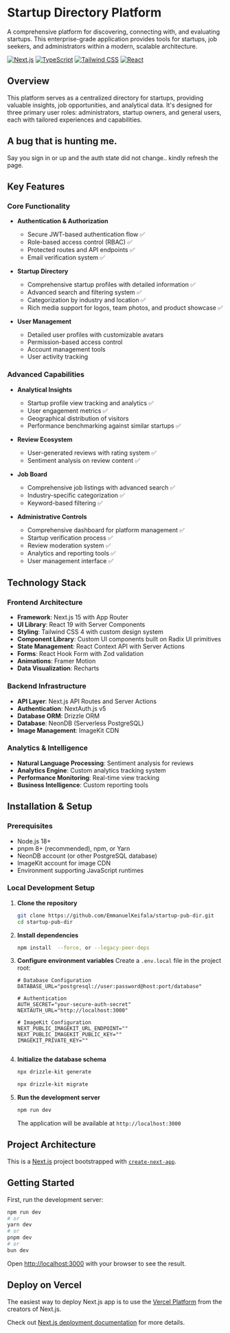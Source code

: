 # Startup Directory Platform

A comprehensive platform for discovering, connecting with, and evaluating startups. This enterprise-grade application provides tools for startups, job seekers, and administrators within a modern, scalable architecture.

[![Next.js](https://img.shields.io/badge/Next.js-15-black?style=flat&logo=next.js)](https://nextjs.org/)
[![TypeScript](https://img.shields.io/badge/TypeScript-5-blue?style=flat&logo=typescript)](https://www.typescriptlang.org/)
[![Tailwind CSS](https://img.shields.io/badge/Tailwind-4-38B2AC?style=flat&logo=tailwind-css)](https://tailwindcss.com/)
[![React](https://img.shields.io/badge/React-19-61DAFB?style=flat&logo=react)](https://react.dev/)

## Overview

This platform serves as a centralized directory for startups, providing valuable insights, job opportunities, and analytical data. It's designed for three primary user roles: administrators, startup owners, and general users, each with tailored experiences and capabilities.

## A bug that is hunting me.
 Say you sign in or up and the auth state did not change.. kindly refresh the page.
 
## Key Features

### Core Functionality

- **Authentication & Authorization**

  - Secure JWT-based authentication flow ✅
  - Role-based access control (RBAC) ✅
  - Protected routes and API endpoints ✅
  - Email verification system ✅

- **Startup Directory**

  - Comprehensive startup profiles with detailed information ✅
  - Advanced search and filtering system ✅
  - Categorization by industry and location ✅
  - Rich media support for logos, team photos, and product showcase ✅

- **User Management**
  - Detailed user profiles with customizable avatars
  - Permission-based access control
  - Account management tools
  - User activity tracking

### Advanced Capabilities

- **Analytical Insights**

  - Startup profile view tracking and analytics ✅
  - User engagement metrics ✅
  - Geographical distribution of visitors
  - Performance benchmarking against similar startups ✅

- **Review Ecosystem**

  - User-generated reviews with rating system ✅
  - Sentiment analysis on review content ✅

- **Job Board**

  - Comprehensive job listings with advanced search ✅
  - Industry-specific categorization ✅
  - Keyword-based filtering ✅

- **Administrative Controls**
  - Comprehensive dashboard for platform management ✅
  - Startup verification process ✅
  - Review moderation system ✅
  - Analytics and reporting tools ✅
  - User management interface ✅

## Technology Stack

### Frontend Architecture

- **Framework**: Next.js 15 with App Router
- **UI Library**: React 19 with Server Components
- **Styling**: Tailwind CSS 4 with custom design system
- **Component Library**: Custom UI components built on Radix UI primitives
- **State Management**: React Context API with Server Actions
- **Forms**: React Hook Form with Zod validation
- **Animations**: Framer Motion
- **Data Visualization**: Recharts

### Backend Infrastructure

- **API Layer**: Next.js API Routes and Server Actions
- **Authentication**: NextAuth.js v5
- **Database ORM**: Drizzle ORM
- **Database**: NeonDB (Serverless PostgreSQL)
- **Image Management**: ImageKit CDN

### Analytics & Intelligence

- **Natural Language Processing**: Sentiment analysis for reviews
- **Analytics Engine**: Custom analytics tracking system
- **Performance Monitoring**: Real-time view tracking
- **Business Intelligence**: Custom reporting tools

## Installation & Setup

### Prerequisites

- Node.js 18+
- pnpm 8+ (recommended), npm, or Yarn
- NeonDB account (or other PostgreSQL database)
- ImageKit account for image CDN
- Environment supporting JavaScript runtimes

### Local Development Setup

1. **Clone the repository**

   ```bash
   git clone https://github.com/EmmanuelKeifala/startup-pub-dir.git
   cd startup-pub-dir
   ```

2. **Install dependencies**

   ```bash
   npm install  --force, or --legacy-peer-deps
   ```

3. **Configure environment variables**
   Create a `.env.local` file in the project root:

   ```
   # Database Configuration
   DATABASE_URL="postgresql://user:password@host:port/database"

   # Authentication
   AUTH_SECRET="your-secure-auth-secret"
   NEXTAUTH_URL="http://localhost:3000"

   # ImageKit Configuration
   NEXT_PUBLIC_IMAGEKIT_URL_ENDPOINT=""
   NEXT_PUBLIC_IMAGEKIT_PUBLIC_KEY=""
   IMAGEKIT_PRIVATE_KEY=""
  
   ```

4. **Initialize the database schema**

   ```bash
   npx drizzle-kit generate
   ```
   ```bash
   npx drizzle-kit migrate
   ```

5. **Run the development server**
   ```bash
   npm run dev
   ```
   The application will be available at `http://localhost:3000`

## Project Architecture

This is a [Next.js](https://nextjs.org) project bootstrapped with [`create-next-app`](https://nextjs.org/docs/app/api-reference/cli/create-next-app).

## Getting Started

First, run the development server:

```bash
npm run dev
# or
yarn dev
# or
pnpm dev
# or
bun dev
```

Open [http://localhost:3000](http://localhost:3000) with your browser to see the result.

## Deploy on Vercel

The easiest way to deploy Next.js app is to use the [Vercel Platform](https://vercel.com/new?utm_medium=default-template&filter=next.js&utm_source=create-next-app&utm_campaign=create-next-app-readme) from the creators of Next.js.

Check out [Next.js deployment documentation](https://nextjs.org/docs/app/building-your-application/deploying) for more details.
